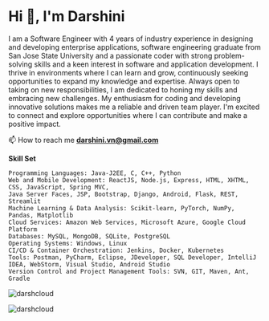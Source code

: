 <h1 align="left">Hi 👋, I'm Darshini</h1>
<p align="left">I am a Software Engineer with 4 years of industry experience in designing and developing enterprise applications, software engineering graduate from San Jose State University and a passionate coder with strong problem-solving skills and a keen interest in software and application development. I thrive in environments where I can learn and grow, continuously seeking opportunities to expand my knowledge and expertise. Always open to taking on new responsibilities, I am dedicated to honing my skills and embracing new challenges. My enthusiasm for coding and developing innovative solutions makes me a reliable and driven team player. I'm excited to connect and explore opportunities where I can contribute and make a positive impact.</p>

📫 How to reach me **darshini.vn@gmail.com**

**Skill Set**

```
Programming Languages: Java-J2EE, C, C++, Python
Web and Mobile Development: ReactJS, Node.js, Express, HTML, XHTML, CSS, JavaScript, Spring MVC,
Java Server Faces, JSP, Bootstrap, Django, Android, Flask, REST, Streamlit
Machine Learning & Data Analysis: Scikit-learn, PyTorch, NumPy, Pandas, Matplotlib
Cloud Services: Amazon Web Services, Microsoft Azure, Google Cloud Platform
Databases: MySQL, MongoDB, SQLite, PostgreSQL
Operating Systems: Windows, Linux
CI/CD & Container Orchestration: Jenkins, Docker, Kubernetes
Tools: Postman, PyCharm, Eclipse, JDeveloper, SQL Developer, IntelliJ IDEA, WebStorm, Visual Studio, Android Studio
Version Control and Project Management Tools: SVN, GIT, Maven, Ant, Gradle

```

<p align="left"> <img src="https://komarev.com/ghpvc/?username=darshcloud&label=Profile%20views&color=0e75b6&style=flat" alt="darshcloud" /> </p>




<p><img align="center" src="https://github-readme-stats.vercel.app/api/top-langs?username=darshcloud&show_icons=true&locale=en&layout=compact" alt="darshcloud" /></p>
<!--
**darshcloud/darshcloud** is a ✨ _special_ ✨ repository because its `README.md` (this file) appears on your GitHub profile.

Here are some ideas to get you started:

- 🔭 I’m currently working on ...
- 🌱 I’m currently learning ...
- 👯 I’m looking to collaborate on ...
- 🤔 I’m looking for help with ...
- 💬 Ask me about ...
- 📫 How to reach me: ...
- 😄 Pronouns: ...
- ⚡ Fun fact: ...
-->

